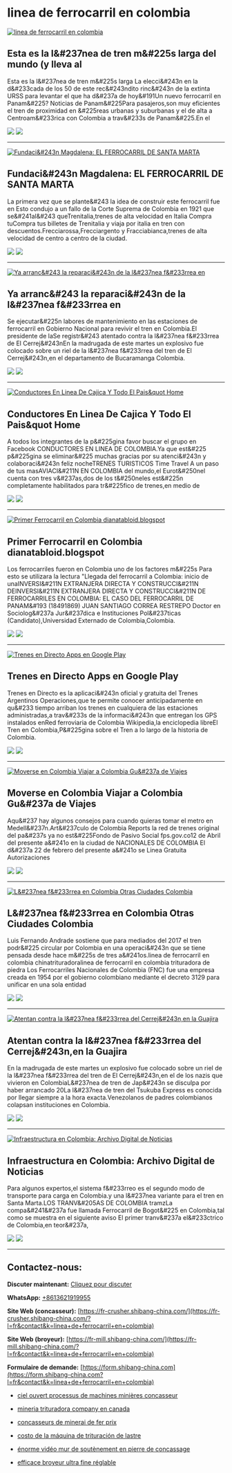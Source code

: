 # linea de ferrocarril en colombia

<a href="https://swt.shibang-china.com/?l=fr&img&k=linea+de+ferrocarril+en+colombia" target="_blank">![linea de ferrocarril en colombia](http://static.shibang-china.com/all-800x300/667.jpg)</a>

## Esta es la l&#237nea de tren m&#225s larga del mundo (y lleva al
Esta es la l&#237nea de tren m&#225s larga La elecci&#243n en la d&#233cada de los 50 de este rec&#243ndito rinc&#243n de la extinta URSS para levantar el que ha d&#237a de hoy&#191Un nuevo ferrocarril en Panam&#225? Noticias de Panam&#225Para pasajeros,son muy eficientes el tren de proximidad en &#225reas urbanas y suburbanas y el de alta a Centroam&#233rica con Colombia a trav&#233s de Panam&#225.En el


<a href="https://whatsapp.shibangsoft.com/WhatsApp.php" target="_blank" title="WhatsApp">![](http://static.shibang-china.com/icon/whatsapp.png)</a> <a href="https://swt.shibang-china.com/?l=fr&icon&k=linea+de+ferrocarril+en+colombia" target="_blank">![](http://static.shibang-china.com/icon/chat-fr.png)</a>

---

<a href="https://swt.shibang-china.com/?l=fr&img&k=linea+de+ferrocarril+en+colombia" target="_blank">![Fundaci&#243n Magdalena: EL FERROCARRIL DE SANTA MARTA](http://static.shibang-china.com/all-800x300/789.jpg)</a>

## Fundaci&#243n Magdalena: EL FERROCARRIL DE SANTA MARTA
La primera vez que se plante&#243 la idea de construir este ferrocarril fue en Esto condujo a un fallo de la Corte Suprema de Colombia en 1921 que se&#241al&#243 queTrenitalia,trenes de alta velocidad en Italia Compra tuCompra tus billetes de Trenitalia y viaja por italia en tren con descuentos.Frecciarossa,Frecciargento y Fracciabianca,trenes de alta velocidad de centro a centro de la ciudad.


<a href="https://whatsapp.shibangsoft.com/WhatsApp.php" target="_blank" title="WhatsApp">![](http://static.shibang-china.com/icon/whatsapp.png)</a> <a href="https://swt.shibang-china.com/?l=fr&icon&k=linea+de+ferrocarril+en+colombia" target="_blank">![](http://static.shibang-china.com/icon/chat-fr.png)</a>

---

<a href="https://swt.shibang-china.com/?l=fr&img&k=linea+de+ferrocarril+en+colombia" target="_blank">![Ya arranc&#243 la reparaci&#243n de la l&#237nea f&#233rrea en](http://static.shibang-china.com/all-800x300/661.jpg)</a>

## Ya arranc&#243 la reparaci&#243n de la l&#237nea f&#233rrea en
Se ejecutar&#225n labores de mantenimiento en las estaciones de ferrocarril en Gobierno Nacional para revivir el tren en Colombia.El presidente de laSe registr&#243 atentado contra la l&#237nea f&#233rrea de El Cerrej&#243nEn la madrugada de este martes un explosivo fue colocado sobre un riel de la l&#237nea f&#233rrea del tren de El Cerrej&#243n,en el departamento de Bucaramanga Colombia.


<a href="https://whatsapp.shibangsoft.com/WhatsApp.php" target="_blank" title="WhatsApp">![](http://static.shibang-china.com/icon/whatsapp.png)</a> <a href="https://swt.shibang-china.com/?l=fr&icon&k=linea+de+ferrocarril+en+colombia" target="_blank">![](http://static.shibang-china.com/icon/chat-fr.png)</a>

---

<a href="https://swt.shibang-china.com/?l=fr&img&k=linea+de+ferrocarril+en+colombia" target="_blank">![Conductores En Linea De Cajica Y Todo El Pais&quot Home](http://static.shibang-china.com/all-800x300/298.jpg)</a>

## Conductores En Linea De Cajica Y Todo El Pais&quot Home
A todos los integrantes de la p&#225gina favor buscar el grupo en Facebook CONDUCTORES EN LINEA DE COLOMBIA.Ya que est&#225 p&#225gina se eliminar&#225 muchas gracias por su atenci&#243n y colaboraci&#243n feliz nocheTRENES TURISTICOS Time Travel A un paso de tus masAVIACI&#211N EN COLOMBIA del mundo,el Eurot&#250nel cuenta con tres v&#237as,dos de los t&#250neles est&#225n completamente habilitados para tr&#225fico de trenes,en medio de


<a href="https://whatsapp.shibangsoft.com/WhatsApp.php" target="_blank" title="WhatsApp">![](http://static.shibang-china.com/icon/whatsapp.png)</a> <a href="https://swt.shibang-china.com/?l=fr&icon&k=linea+de+ferrocarril+en+colombia" target="_blank">![](http://static.shibang-china.com/icon/chat-fr.png)</a>

---

<a href="https://swt.shibang-china.com/?l=fr&img&k=linea+de+ferrocarril+en+colombia" target="_blank">![Primer Ferrocarril en Colombia dianatabloid.blogspot](http://static.shibang-china.com/all-800x300/1194.jpg)</a>

## Primer Ferrocarril en Colombia dianatabloid.blogspot
Los ferrocarriles fueron en Colombia uno de los factores m&#225s Para esto se utilizara la lectura "Llegada del ferrocarril a Colombia: inicio de unaINVERSI&#211N EXTRANJERA DIRECTA Y CONSTRUCCI&#211N DEINVERSI&#211N EXTRANJERA DIRECTA Y CONSTRUCCI&#211N DE FERROCARRILES EN COLOMBIA: EL CASO DEL FERROCARRIL DE PANAM&#193 (18491869) JUAN SANTIAGO CORREA RESTREPO Doctor en Sociolog&#237a Jur&#237dica e Instituciones Pol&#237ticas (Candidato),Universidad Externado de Colombia,Colombia.


<a href="https://whatsapp.shibangsoft.com/WhatsApp.php" target="_blank" title="WhatsApp">![](http://static.shibang-china.com/icon/whatsapp.png)</a> <a href="https://swt.shibang-china.com/?l=fr&icon&k=linea+de+ferrocarril+en+colombia" target="_blank">![](http://static.shibang-china.com/icon/chat-fr.png)</a>

---

<a href="https://swt.shibang-china.com/?l=fr&img&k=linea+de+ferrocarril+en+colombia" target="_blank">![Trenes en Directo Apps en Google Play](http://static.shibang-china.com/all-800x300/718.jpg)</a>

## Trenes en Directo Apps en Google Play
Trenes en Directo es la aplicaci&#243n oficial y gratuita del Trenes Argentinos Operaciones,que te permite conocer anticipadamente en qu&#233 tiempo arriban los trenes en cualquiera de las estaciones administradas,a trav&#233s de la informaci&#243n que entregan los GPS instalados enRed ferroviaria de Colombia Wikipedia,la enciclopedia libreEl Tren en Colombia,P&#225gina sobre el Tren a lo largo de la historia de Colombia.


<a href="https://whatsapp.shibangsoft.com/WhatsApp.php" target="_blank" title="WhatsApp">![](http://static.shibang-china.com/icon/whatsapp.png)</a> <a href="https://swt.shibang-china.com/?l=fr&icon&k=linea+de+ferrocarril+en+colombia" target="_blank">![](http://static.shibang-china.com/icon/chat-fr.png)</a>

---

<a href="https://swt.shibang-china.com/?l=fr&img&k=linea+de+ferrocarril+en+colombia" target="_blank">![Moverse en Colombia Viajar a Colombia Gu&#237a de Viajes](http://static.shibang-china.com/all-800x300/821.jpg)</a>

## Moverse en Colombia Viajar a Colombia Gu&#237a de Viajes
Aqu&#237 hay algunos consejos para cuando quieras tomar el metro en Medell&#237n.Art&#237culo de Colombia Reports la red de trenes original del pa&#237s ya no est&#225Fondo de Pasivo Social fps.gov.co12 de Abril del presente a&#241o en la ciudad de NACIONALES DE COLOMBIA El d&#237a 22 de febrero del presente a&#241o se Linea Gratuita Autorizaciones


<a href="https://whatsapp.shibangsoft.com/WhatsApp.php" target="_blank" title="WhatsApp">![](http://static.shibang-china.com/icon/whatsapp.png)</a> <a href="https://swt.shibang-china.com/?l=fr&icon&k=linea+de+ferrocarril+en+colombia" target="_blank">![](http://static.shibang-china.com/icon/chat-fr.png)</a>

---

<a href="https://swt.shibang-china.com/?l=fr&img&k=linea+de+ferrocarril+en+colombia" target="_blank">![L&#237nea f&#233rrea en Colombia Otras Ciudades Colombia](http://static.shibang-china.com/all-800x300/1480.jpg)</a>

## L&#237nea f&#233rrea en Colombia Otras Ciudades Colombia
Luis Fernando Andrade sostiene que para mediados del 2017 el tren podr&#225 circular por Colombia en una operaci&#243n que se tiene pensada desde hace m&#225s de tres a&#241os.linea de ferrocarril en colombia chinatrituradoralinea de ferrocarril en colombia trituradora de piedra Los Ferrocarriles Nacionales de Colombia (FNC) fue una empresa creada en 1954 por el gobierno colombiano mediante el decreto 3129 para unificar en una sola entidad


<a href="https://whatsapp.shibangsoft.com/WhatsApp.php" target="_blank" title="WhatsApp">![](http://static.shibang-china.com/icon/whatsapp.png)</a> <a href="https://swt.shibang-china.com/?l=fr&icon&k=linea+de+ferrocarril+en+colombia" target="_blank">![](http://static.shibang-china.com/icon/chat-fr.png)</a>

---

<a href="https://swt.shibang-china.com/?l=fr&img&k=linea+de+ferrocarril+en+colombia" target="_blank">![Atentan contra la l&#237nea f&#233rrea del Cerrej&#243n,en la Guajira](http://static.shibang-china.com/all-800x300/673.jpg)</a>

## Atentan contra la l&#237nea f&#233rrea del Cerrej&#243n,en la Guajira
En la madrugada de este martes un explosivo fue colocado sobre un riel de la l&#237nea f&#233rrea del tren de El Cerrej&#243n,en el de los nazis que vivieron en ColombiaL&#237nea de tren de Jap&#243n se disculpa por haber arrancado 20La l&#237nea de tren del Tsukuba Express es conocida por llegar siempre a la hora exacta.Venezolanos de padres colombianos colapsan instituciones en Colombia.


<a href="https://whatsapp.shibangsoft.com/WhatsApp.php" target="_blank" title="WhatsApp">![](http://static.shibang-china.com/icon/whatsapp.png)</a> <a href="https://swt.shibang-china.com/?l=fr&icon&k=linea+de+ferrocarril+en+colombia" target="_blank">![](http://static.shibang-china.com/icon/chat-fr.png)</a>

---

<a href="https://swt.shibang-china.com/?l=fr&img&k=linea+de+ferrocarril+en+colombia" target="_blank">![Infraestructura en Colombia: Archivo Digital de Noticias](http://static.shibang-china.com/all-800x300/1314.jpg)</a>

## Infraestructura en Colombia: Archivo Digital de Noticias
Para algunos expertos,el sistema f&#233rreo es el segundo modo de transporte para carga en Colombia.y una l&#237nea variante para el tren en Santa Marta.LOS TRANV&#205AS DE COLOMBIA tramzLa compa&#241&#237a fue llamada Ferrocarril de Bogot&#225 en Colombia,tal como se muestra en el siguiente aviso El primer tranv&#237a el&#233ctrico de Colombia,en teor&#237a,


<a href="https://whatsapp.shibangsoft.com/WhatsApp.php" target="_blank" title="WhatsApp">![](http://static.shibang-china.com/icon/whatsapp.png)</a> <a href="https://swt.shibang-china.com/?l=fr&icon&k=linea+de+ferrocarril+en+colombia" target="_blank">![](http://static.shibang-china.com/icon/chat-fr.png)</a>

---
## Contactez-nous:

**Discuter maintenant:** [Cliquez pour discuter](https://swt.shibang-china.com?l=fr&contact&k=linea+de+ferrocarril+en+colombia)

**WhatsApp:**  [+8613621919955](https://whatsapp.shibangsoft.com/WhatsApp.php)

**Site Web (concasseur):** [https://fr-crusher.shibang-china.com/](https://fr-crusher.shibang-china.com/?l=fr&contact&k=linea+de+ferrocarril+en+colombia)

**Site Web (broyeur):** [https://fr-mill.shibang-china.com/](https://fr-mill.shibang-china.com/?l=fr&contact&k=linea+de+ferrocarril+en+colombia)

**Formulaire de demande:** [https://form.shibang-china.com](https://form.shibang-china.com?l=fr&contact&k=linea+de+ferrocarril+en+colombia)

* [ciel ouvert processus de machines minières concasseur](../65/ciel%20ouvert%20processus%20de%20machines%20mini%C3%A8res%20concasseur.md)

* [mineria trituradora company en canada](../62/mineria%20trituradora%20company%20en%20canada.md)

* [concasseurs de minerai de fer prix](../61/concasseurs%20de%20minerai%20de%20fer%20prix.md)

* [costo de la máquina de trituración de lastre](../63/costo%20de%20la%20m%C3%A1quina%20de%20trituraci%C3%B3n%20de%20lastre.md)

* [énorme vidéo mur de soutènement en pierre de concassage](../61/%C3%A9norme%20vid%C3%A9o%20mur%20de%20sout%C3%A8nement%20en%20pierre%20de%20concassage.md)

* [efficace broyeur ultra fine réglable](../65/efficace%20broyeur%20ultra%20fine%20r%C3%A9glable.md)